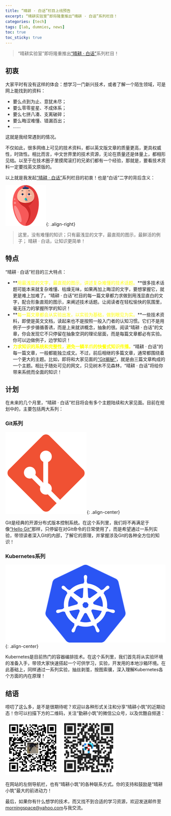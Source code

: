 ```yaml
---
title: “晴耕 · 白话”栏目上线预告
excerpt: “晴耕实验室”即将隆重推出“晴耕 · 白话”系列栏目！
categories: [tech]
tags: [lab, dummies, news]
toc: true
toc_sticky: true
---
```


> “晴耕实验室”即将隆重推出[“晴耕 · 白话”](/lab/#晴耕--白话)系列栏目！

## 初衷

大家平时有没有这样的体会：想学习一门新兴技术，或者了解一个陌生领域，可是网上能找到的资料：

* 要么点到为止、意犹未尽；
* 要么零零星星、不成体系；
* 要么七拼八凑、支离破碎；
* 要么晦涩难懂、错漏百出；
* ……

这就是我经常遇到的情况。

不仅如此，很多网络上可见的技术资料，都以英文版文章的质量更高，更具权威性，时效性。相比而言，中文世界里的技术资源，无论在质量还是体量上，都相形见绌。以至于在技术圈子里摸爬滚打的兄弟们都有一个经验，那就是，要看技术资料一定要找英文原版的。

以上就是我发起[“晴耕 · 白话”](/lab/#晴耕--白话)系列栏目的初衷！也是“白话”二字的背后含义：

![](/assets/images/lab/smiling-cute-baby.png){: .align-right}

> 这里，没有难懂的知识；只有最浅显的文字，最直观的图示，最鲜活的例子； 晴耕 · 白话，让知识更简单！

## 特点

“晴耕 · 白话”栏目的三大特点：

* **<font color='yellow'>用最浅显的文字，最直观的图示，讲述复杂难懂的技术话题。</font>**很多技术话题可能本来就复杂难懂、枯燥无味，如果再加上晦涩的文字，要想掌握它，就更是难上加难了。“晴耕 · 白话”栏目的每一篇文章都力求做到用浅显直白的文字，配合形象直观的图示，来阐述技术话题。让阅读者在轻松愉快的氛围里，毫无压力的掌握所学的知识！
* **<font color='yellow'>每一篇文章都会从实验出发，以实验为基础，做到眼见为实。</font>**一些技术资料，即使是英文文档，读起来也不是按照一般入门者的认知习惯。它们不是用例子一步步循循善诱，而是上来就讲概念，抽象的很。阅读“晴耕 · 白话”的文章，你会发现它不只停留在抽象空洞的理论层面，而是每篇文章都必有实验。你可以边做例子，边学知识！
* **<font color='yellow'>力求知识的系统和完整性，避免一鳞半爪的快餐式知识传播。</font>**“晴耕 · 白话”的每一篇文章，一般都能独立成文。不过，前后相继的多篇文章，通常都围绕着一个更大的主题。比如，即将和大家见面的[“Git揭秘”](/lab/#git系列)，就是由三篇文章构成的一个主题。相比于随处可见的网文，只见树木不见森林，“晴耕 · 白话”将给你带来系统而全面的知识！

## 计划

在未来的几个月里，“晴耕 · 白话”栏目将会有多个主题陆续和大家见面。目前在规划中的，主要包括两大系列：

### Git系列

![](/assets/images/lab/git/logo-1.png){: .align-center}

Git是经典的开源分布式版本控制系统。在这个系列里，我们将不再满足于像[“Hello Git”](https://github.com/morningspace/lab-hello-git)那样，只停留在对Git命令的日常使用了，而是希望通过一系列实验，带领读者深入Git的内部，了解它的原理，并掌握涉及Git的各种全方位的知识！

### Kubernetes系列

![](/assets/images/lab/k8s/kubernetes.png){: .align-center}

Kubernetes是目前热门的容器编排技术。在这个系列里，我们首先将从实验环境的准备入手，带领大家快速搭起一个可供学习，实验，开发用的本地沙箱环境。在此基础上，同样通过一系列实验，抽丝剥茧，按图索骥，深入理解Kubernetes各个方面的内在原理！

## 结语

唠叨了这么多，是不是很期待呢？欢迎以各种形式关注和分享“晴耕小筑”的近期动态！你可以扫描下方的二维码，关注“勤耕小筑”的微信公众号，以及优酷自频道：

<img src="/assets/images/qrcode-wechat.jpg" title="扫一扫关注微信公众号：晴耕小筑" width="172px" />
<img src="/assets/images/qrcode-youku.png" title="扫一扫关注优酷自频道：晴耕小筑" width="172px" />

在网站的左侧导航栏，也有“晴耕小筑”的各种联系方式。你的支持和鼓励是“晴耕小筑”最大的前进动力！

最后，如果你有什么想学的技术，而又找不到合适的学习资源，欢迎发送邮件至<a href="mailto:morningspace@yahoo.com">morningspace@yahoo.com</a>与我交流。
